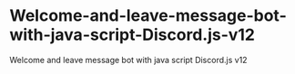 # Welcome-and-leave-message-bot-with-java-script-Discord.js-v12
Welcome and leave message bot with java script Discord.js v12 

